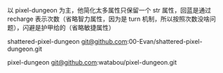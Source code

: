 以 pixel-dungeon 为主，他简化太多属性只保留一个 str 属性，回蓝是通过 recharge 表示次数（省略智力属性，因为是 turn 机制，所以按照次数没啥问题），闪避是护甲给的（省略敏捷属性）

shattered-pixel-dungeon
git@github.com:00-Evan/shattered-pixel-dungeon.git

pixel-dungeon
git@github.com:watabou/pixel-dungeon.git